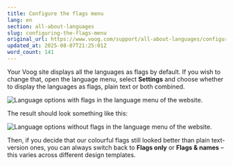 ```yaml
---
title: Configure the flags menu
lang: en
section: all-about-languages
slug: configuring-the-flags-menu
original_url: https://www.voog.com/support/all-about-languages/configuring-the-flags-menu
updated_at: 2025-08-07T21:25:01Z
word_count: 141
---
```

Your Voog site displays all the languages as flags by default. If you wish to change that, open the language menu, select **Settings** and choose whether to display the languages as flags, plain text or both combined.

![Language options with flags in the language menu of the website.](//media.voog.com/0000/0036/2183/photos/Languages5-1_block.png "Language options with flags in the language menu of the website.")

The result should look something like this:

![Language options without flags in the language menu of the website.](//media.voog.com/0000/0036/2183/photos/Languages5-2_block.png "Language options without flags in the language menu of the website.")

Then, if you decide that our colourful flags still looked better than plain text-version ones, you can always switch back to **Flags only** or **Flags & names** – this varies across different design templates.

